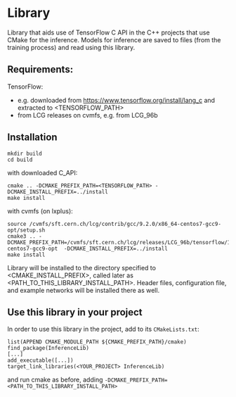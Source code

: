 # Library

Library that aids use of TensorFlow C API in the C++ projects that use CMake for the inference.
Models for inference are saved to files (from the training process) and read using this library.

## Requirements:

TensorFlow:
  - e.g. downloaded from https://www.tensorflow.org/install/lang_c and extracted to <TENSORFLOW_PATH>
  - from LCG releases on cvmfs, e.g. from LCG_96b 

## Installation


```
mkdir build
cd build
```

with downloaded C_API:
```
cmake .. -DCMAKE_PREFIX_PATH=<TENSORFLOW_PATH> -DCMAKE_INSTALL_PREFIX=../install
make install
```

with cvmfs (on lxplus):
```
source /cvmfs/sft.cern.ch/lcg/contrib/gcc/9.2.0/x86_64-centos7-gcc9-opt/setup.sh
cmake3 .. -DCMAKE_PREFIX_PATH=/cvmfs/sft.cern.ch/lcg/releases/LCG_96b/tensorflow/1.14.0/x86_64-centos7-gcc9-opt  -DCMAKE_INSTALL_PREFIX=../install
make install
```

Library will be installed to the directory specified to <CMAKE_INSTALL_PREFIX>, called later as <PATH_TO_THIS_LIBRARY_INSTALL_PATH>.
Header files, configuration file, and example networks will be installed there as well.

## Use this library in your project

In order to use this library in the project, add to its `CMakeLists.txt`:
```
list(APPEND CMAKE_MODULE_PATH ${CMAKE_PREFIX_PATH}/cmake)
find_package(InferenceLib)
[...]
add_executable([...])
target_link_libraries(<YOUR_PROJECT> InferenceLib)
```

and run cmake as before, adding `-DCMAKE_PREFIX_PATH=<PATH_TO_THIS_LIBRARY_INSTALL_PATH>`